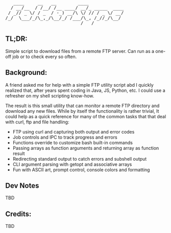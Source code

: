 <pre>
   ____     __   __        ____
  / __/__  / /__/ /__ ____/ __/_ _____  ____
 / _// _ \/ / _  / -_) __/\ \/ // / _ \/ __/
/_/  \___/_/\_,_/\__/_/ /___/\_, /_//_/\__/
                            /___/
</pre>

## TL;DR:
Simple script to download files from a remote FTP server. Can run as a one-off job or to check every so often.

## Background:
A friend asked me for help with a simple FTP utility script abd I quickly realized that, after years spent coding in Java, JS, Python, etc. I could use a refresher on my shell scripting know-how.

The result is this small utility that can monitor a remote FTP directory and download any new files. While by itself the functionality is rather trivial, It could help as a quick reference for many of the common tasks that that deal with curl, ftp and file handling:

- FTP using curl and capturing both output and error codes
- Job controls and IPC to track progress and errors
- Functions override to customize bash built-in commands
- Passing arrays as function arguments and returning array as function result
- Redirecting standard output to catch errors and subshell output
- CLI argument parsing with getopt and associative arrays
- Fun with ASCII art, prompt control, console colors and formatting

## Dev Notes
TBD

## Credits:
TBD
